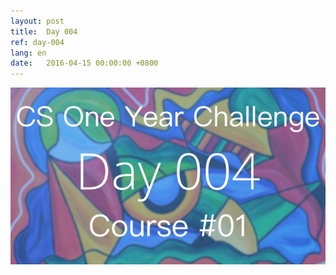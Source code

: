 ```yaml
---
layout: post
title:  Day 004
ref: day-004
lang: en
date:   2016-04-15 00:00:00 +0800
---
```


![](/images/Day004-en.png)
